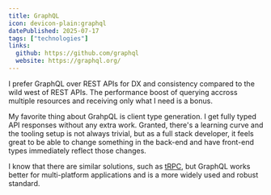 ```yaml
---
title: GraphQL
icon: devicon-plain:graphql
datePublished: 2025-07-17
tags: ["technologies"]
links:
  github: https://github.com/graphql
  website: https://graphql.org/
---
```


I prefer GraphQL over REST APIs for DX and consistency compared to the wild west
of REST APIs. The performance boost of querying accross multiple resources and
receiving only what I need is a bonus.

My favorite thing about GrahpQL is client type generation. I get fully typed API
responses without any extra work. Granted, there's a learning curve and the
tooling setup is not always trivial, but as a full stack developer, it feels
great to be able to change something in the back-end and have front-end types
immediately reflect those changes.

I know that there are similar solutions, such as [tRPC](https://trpc.io/), but
GraphQL works better for multi-platform applications and is a more widely used
and robust standard.
